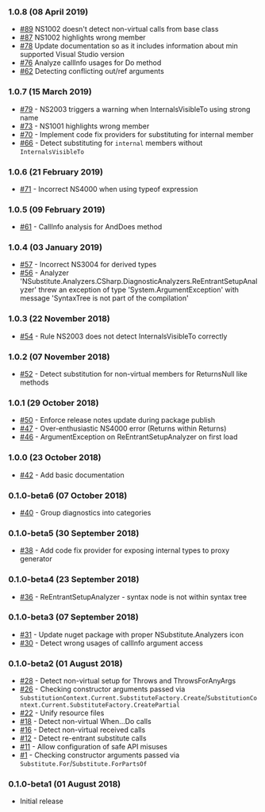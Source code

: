 ### 1.0.8 (08 April 2019)

 - [#89](https://github.com/nsubstitute/NSubstitute.Analyzers/issues/89) NS1002 doesn't detect non-virtual calls from base class
 - [#87](https://github.com/nsubstitute/NSubstitute.Analyzers/issues/87) NS1002 highlights wrong member
 - [#78](https://github.com/nsubstitute/NSubstitute.Analyzers/issues/78) Update documentation so as it includes information about min supported Visual Studio version
 - [#76](https://github.com/nsubstitute/NSubstitute.Analyzers/issues/76) Analyze callInfo usages for Do method
 - [#62](https://github.com/nsubstitute/NSubstitute.Analyzers/issues/62) Detecting conflicting out/ref arguments

### 1.0.7 (15 March 2019)

 - [#79](https://github.com/nsubstitute/NSubstitute.Analyzers/issues/79) - NS2003 triggers a warning when InternalsVisibleTo using strong name
 - [#73](https://github.com/nsubstitute/NSubstitute.Analyzers/issues/73) - NS1001 highlights wrong member
 - [#70](https://github.com/nsubstitute/NSubstitute.Analyzers/issues/70) - Implement code fix providers for substituting for internal member
 - [#66](https://github.com/nsubstitute/NSubstitute.Analyzers/issues/66) - Detect substituting for `internal` members without `InternalsVisibleTo`

### 1.0.6 (21 February 2019)

 - [#71](https://github.com/nsubstitute/NSubstitute.Analyzers/issues/71) - Incorrect NS4000 when using typeof expression

### 1.0.5 (09 February 2019)

 - [#61](https://github.com/nsubstitute/NSubstitute.Analyzers/issues/61) - CallInfo analysis for AndDoes method

### 1.0.4 (03 January 2019)

 - [#57](https://github.com/nsubstitute/NSubstitute.Analyzers/issues/57) - Incorrect NS3004 for derived types
 - [#56](https://github.com/nsubstitute/NSubstitute.Analyzers/issues/56) - Analyzer 'NSubstitute.Analyzers.CSharp.DiagnosticAnalyzers.ReEntrantSetupAnalyzer' threw an exception of type 'System.ArgumentException' with message 'SyntaxTree is not part of the compilation'

### 1.0.3 (22 November 2018)

 - [#54](https://github.com/nsubstitute/NSubstitute.Analyzers/issues/54) - Rule NS2003 does not detect InternalsVisibleTo correctly

### 1.0.2 (07 November 2018)

 - [#52](https://github.com/nsubstitute/NSubstitute.Analyzers/issues/52) - Detect substitution for non-virtual members for ReturnsNull like methods

### 1.0.1 (29 October 2018)

 - [#50](https://github.com/nsubstitute/NSubstitute.Analyzers/issues/50) - Enforce release notes update during package publish
 - [#47](https://github.com/nsubstitute/NSubstitute.Analyzers/issues/47) - Over-enthusiastic NS4000 error (Returns within Returns)
 - [#46](https://github.com/nsubstitute/NSubstitute.Analyzers/issues/46) - ArgumentException on ReEntrantSetupAnalyzer on first load

### 1.0.0 (23 October 2018)

 - [#42](https://github.com/nsubstitute/NSubstitute.Analyzers/issues/42) - Add basic documentation

### 0.1.0-beta6 (07 October 2018)

 - [#40](https://github.com/nsubstitute/NSubstitute.Analyzers/issues/40) - Group diagnostics into categories

### 0.1.0-beta5 (30 September 2018)

 - [#38](https://github.com/nsubstitute/NSubstitute.Analyzers/issues/38) - Add code fix provider for exposing internal types to proxy generator

### 0.1.0-beta4 (23 September 2018)

 - [#36](https://github.com/nsubstitute/NSubstitute.Analyzers/issues/36) - ReEntrantSetupAnalyzer - syntax node is not within syntax tree

### 0.1.0-beta3 (07 September 2018)

 - [#31](https://github.com/nsubstitute/NSubstitute.Analyzers/issues/31) - Update nuget package with proper NSubstitute.Analyzers icon
 - [#30](https://github.com/nsubstitute/NSubstitute.Analyzers/issues/30) - Detect wrong usages of callInfo argument access

### 0.1.0-beta2 (01 August 2018)

 - [#28](https://github.com/nsubstitute/NSubstitute.Analyzers/issues/28) - Detect non-virtual setup for Throws and ThrowsForAnyArgs
 - [#26](https://github.com/nsubstitute/NSubstitute.Analyzers/issues/26) - Checking constructor arguments passed via `SubstitutionContext.Current.SubstituteFactory.Create`/`SubstitutionContext.Current.SubstituteFactory.CreatePartial`
 - [#22](https://github.com/nsubstitute/NSubstitute.Analyzers/issues/22) - Unify resource files
 - [#18](https://github.com/nsubstitute/NSubstitute.Analyzers/issues/18) - Detect non-virtual When...Do calls
 - [#16](https://github.com/nsubstitute/NSubstitute.Analyzers/issues/16) - Detect non-virtual received calls
 - [#12](https://github.com/nsubstitute/NSubstitute.Analyzers/issues/12) - Detect re-entrant substitute calls
 - [#11](https://github.com/nsubstitute/NSubstitute.Analyzers/issues/11) - Allow configuration of safe API misuses
 - [#1](https://github.com/nsubstitute/NSubstitute.Analyzers/issues/1) - Checking constructor arguments passed via `Substitute.For`/`Substitute.ForPartsOf`

### 0.1.0-beta1 (01 August 2018)
 - Initial release

